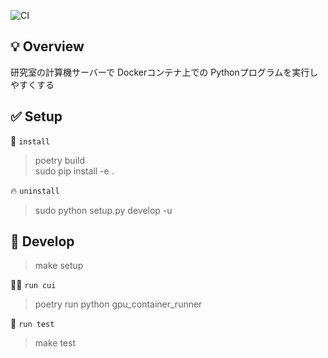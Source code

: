 ![CI](https://github.com/KensukeNakazawa/GPUContainerRunner/actions/workflows/ci.yaml/badge.svg)

## :bulb: Overview
研究室の計算機サーバーで Dockerコンテナ上での Pythonプログラムを実行しやすくする

## :white_check_mark: Setup

:rocket: `install`
> poetry build  
> sudo pip install -e .

:fire: `uninstall`
> sudo python setup.py develop -u  

## :hammer: Develop

> make setup

:technologist: `run cui`
> poetry run python gpu_container_runner 

:test_tube: `run test`
> make test
